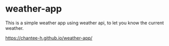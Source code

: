 # weather-app

This is a simple weather app using weather api, to let you know the current weather.

https://chantee-h.github.io/weather-app/
